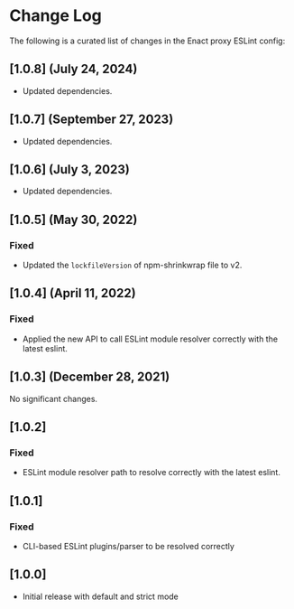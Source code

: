 # Change Log

The following is a curated list of changes in the Enact proxy ESLint config:

## [1.0.8] (July 24, 2024)

* Updated dependencies.

## [1.0.7] (September 27, 2023)

* Updated dependencies.

## [1.0.6] (July 3, 2023)

* Updated dependencies.

## [1.0.5] (May 30, 2022)

### Fixed

- Updated the `lockfileVersion` of npm-shrinkwrap file to v2.

## [1.0.4] (April 11, 2022)

### Fixed

- Applied the new API to call ESLint module resolver correctly with the latest eslint.

## [1.0.3] (December 28, 2021)

No significant changes.

## [1.0.2]

### Fixed

- ESLint module resolver path to resolve correctly with the latest eslint.

## [1.0.1]

### Fixed

- CLI-based ESLint plugins/parser to be resolved correctly

## [1.0.0]

* Initial release with default and strict mode
